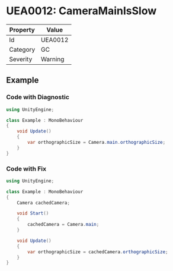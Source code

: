 # UEA0012: CameraMainIsSlow

| Property | Value         |
| -------- | ------------- |
| Id       | UEA0012       |
| Category | GC            |
| Severity | Warning       |

## Example

### Code with Diagnostic

```csharp
using UnityEngine;

class Example : MonoBehaviour
{
    void Update()
    {
        var orthographicSize = Camera.main.orthographicSize;
    }
}
```

### Code with Fix


```csharp
using UnityEngine;

class Example : MonoBehaviour
{
    Camera cachedCamera;

    void Start()
    {
        cachedCamera = Camera.main;
    }

    void Update()
    {
        var orthographicSize = cachedCamera.orthographicSize;
    }
}
```